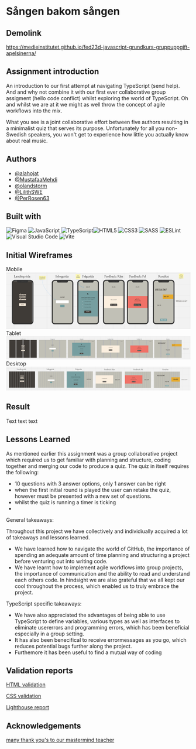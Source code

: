 # Sången bakom sången

## Demolink

https://medieinstitutet.github.io/fed23d-javascript-grundkurs-gruppuppgift-apelsinerna/

## Assignment introduction

An introduction to our first attempt at navigating TypeScript (send help). And and why not combine it with our first ever collaborative group assigment (hello code conflict) whilst exploring the world of TypeScript. Oh and whilst we are at it we might as well throw the concept of agile workflows into the mix.

What you see is a joint collaborative effort between five authors resulting in a minimalist quiz that serves its purpose. Unfortunately for all you non-Swedish speakers, you won't get to experience how little you actually know about real music.

## Authors

- [@alahojat](https://www.github.com/alahojat)
- [@MustafaaMehdi](https://github.com/MustafaaMehdi)
- [@olandstorm](https://github.com/olandstorm)
- [@LilithSWE](https://github.com/LilithSWE)
- [@PerRosen63](https://github.com/PerRosen63)

## Built with

![Figma](https://img.shields.io/badge/figma-%23F24E1E.svg?style=for-the-badge&logo=figma&logoColor=white) ![JavaScript](https://img.shields.io/badge/javascript-%23323330.svg?style=for-the-badge&logo=javascript&logoColor=%23F7DF1E) ![TypeScript](https://img.shields.io/badge/typescript-%23007ACC.svg?style=for-the-badge&logo=typescript&logoColor=white)![HTML5](https://img.shields.io/badge/html5-%23E34F26.svg?style=for-the-badge&logo=html5&logoColor=white) ![CSS3](https://img.shields.io/badge/css3-%231572B6.svg?style=for-the-badge&logo=css3&logoColor=white) ![SASS](https://img.shields.io/badge/SASS-hotpink.svg?style=for-the-badge&logo=SASS&logoColor=white) ![ESLint](https://img.shields.io/badge/ESLint-4B3263?style=for-the-badge&logo=eslint&logoColor=white) ![Visual Studio Code](https://img.shields.io/badge/Visual%20Studio%20Code-0078d7.svg?style=for-the-badge&logo=visual-studio-code&logoColor=white) ![Vite](https://img.shields.io/badge/vite-%23646CFF.svg?style=for-the-badge&logo=vite&logoColor=white)

## Initial Wireframes

Mobile![Mobile wireframe](devdocs/wireframes/mobile-wireframe.PNG) Tablet ![Tablet wireframe](devdocs/wireframes/tablet-wireframe.PNG) Desktop ![Desktop wireframe](devdocs/wireframes/desktop-wireframe.PNG)

## Result

Text text text

## Lessons Learned

As mentioned earlier this assignment was a group collaborative project which required us to get familiar with planning and structure, coding together and merging our code to produce a quiz. The quiz in itself requires the following:

- 10 questions with 3 answer options, only 1 answer can be right
- when the first initial round is played the user can retake the quiz, however must be presented with a new set of questions.
- whilst the quiz is running a timer is ticking
-

General takeaways:

Throughout this project we have collectively and individiually acquired a lot of takeaways and lessons learned.

- We have learned how to navigate the world of GitHub, the importance of spending an adequate amount of time planning and structuring a project before venturing out into writing code.
- We have learnt how to implement agile workflows into group projects, the importance of communication and the ability to read and understand each others code. In hindsight we are also grateful that we all kept our cool throughout the process, which enabled us to truly embrace the project.

TypeScript specific takeaways:

- We have also appreciated the advantages of being able to use TypeScript to define variables, various types as well as interfaces to eliminate usererrors and programming errors, which has been beneficial especially in a group setting.
- It has also been benecifical to receive errormessages as you go, which reduces potential bugs further along the project.
- Furthemore it has been useful to find a mutual way of coding

## Validation reports

[HTML validation](https://linktodocumentation)

[CSS validation](https://linktodocumentation)

[Lighthouse report](https://linktodocumentation)

## Acknowledgements

[many thank you's to our mastermind teacher](https://github.com/postmodernistx)
